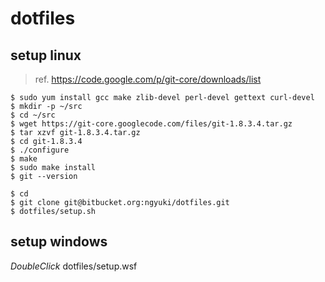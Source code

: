 # dotfiles

## setup linux

> ref. https://code.google.com/p/git-core/downloads/list

```console
$ sudo yum install gcc make zlib-devel perl-devel gettext curl-devel
$ mkdir -p ~/src
$ cd ~/src
$ wget https://git-core.googlecode.com/files/git-1.8.3.4.tar.gz
$ tar xzvf git-1.8.3.4.tar.gz
$ cd git-1.8.3.4
$ ./configure
$ make
$ sudo make install
$ git --version
```

```console
$ cd
$ git clone git@bitbucket.org:ngyuki/dotfiles.git
$ dotfiles/setup.sh
```

## setup windows

*DoubleClick* dotfiles/setup.wsf
